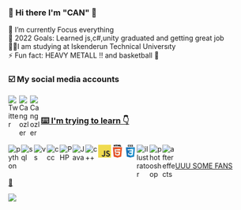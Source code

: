 ###  👋 Hi there I'm "CAN" 👋

👀 I’m currently Focus everything <br>
🎯 2022 Goals: Learned js,c#,unity graduated and getting great job <br>
🧑‍🎓I am studying at Iskenderun Technical Universıty <br>
⚡ Fun fact: HEAVY METALL !! and basketball 🏀

### ☑️ My social media accounts

<a href ="https://twitter.com/Anlam_Filozofu" target="blank"> <img align="left"  width="22px" alt=Twitter img src="https://image.flaticon.com/icons/png/512/733/733579.png">
<a href="https://www.instagram.com/can.gozler/" target="blank"> <img align="left" alt="Cangozler" width="22px" img src="https://image.flaticon.com/icons/png/512/2111/2111463.png">
<a href ="cangzlr23@gmail.com" target="blank"> <img align="left" alt="Cangozler" width="22px" img src="https://image.flaticon.com/icons/png/512/732/732200.png">
<br>
 
### ⌨️ I'm trying to learn 👇 <br>
 <br>

<img  align="left" alt="python" width="26px" img src="https://image.flaticon.com/icons/png/512/919/919852.png">
<img align="left" alt="sql" width="26px" img src="https://image.flaticon.com/icons/png/512/2772/2772123.png">
<img align="left" alt="vs" width="26px" img src="https://img.icons8.com/ios-filled/50/000000/visual-basic.png">
<img align="left" alt="ccc" width="26px" img src=src="https://raw.githubusercontent.com/devicons/devicon/master/icons/csharp/csharp-original.svg">
<img align="left" width="26px" src="https://cdn.iconscout.com/icon/free/png-256/php-99-1175127.png" alt="PHP"/>
<img align="left" width="26px" src="https://cdn.iconscout.com/icon/free/png-256/java-22-225997.png" alt="Java"/>
<img align="left" alt="c++" width="26px" img src="https://image.flaticon.com/icons/png/512/919/919841.png">
<img align="left" alt="js" width="26px" img src="https://raw.githubusercontent.com/github/explore/80688e429a7d4ef2fca1e82350fe8e3517d3494d/topics/javascript/javascript.png">
<img align="left" alt="html" width="26px" img src="https://raw.githubusercontent.com/github/explore/80688e429a7d4ef2fca1e82350fe8e3517d3494d/topics/html/html.png">
<img align="left" alt="css" width="26px" img src="https://raw.githubusercontent.com/github/explore/80688e429a7d4ef2fca1e82350fe8e3517d3494d/topics/css/css.png">
<img align="left" alt="illustrator" width="26px" img src="https://image.flaticon.com/icons/png/512/552/552222.png">
<img align="left" alt="photoshop " width="26px" img src="https://image.flaticon.com/icons/png/512/552/552220.png">
<img align="left" alt=" after effects" width="26px" img src="https://image.flaticon.com/icons/png/512/552/552226.png"> <br> <br>
 <label>UUU SOME FANS </label> <br><br> 👀

 ![](https://komarev.com/ghpvc/?username=Cangozler&label=PROFILE+VIEWS) 
